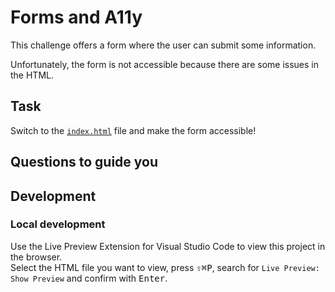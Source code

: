 # Forms and A11y

This challenge offers a form where the user can submit some information.

Unfortunately, the form is not accessible because there are some issues in the HTML.

## Task

Switch to the [`index.html`](./index.html) file and make the form accessible!

## Questions to guide you

<!-- - How do you connect a form with its headline? -->
<!-- - How do you link a description to a specific <fieldset> element? -->
<!-- - Do all interactive fields have their own label? -->
<!-- - Are all labels linked to their interactive fields with the help of the correct attributes? -->
<!-- - Does this connections works correctly? -->
  <!-- - To check this, go to your browser and click on the label; the corresponding input field should now be focused. -->
  <!-- - If not, did we make a spelling mistake? -->
<!-- - Do we need the given placeholder? -->

## Development

### Local development

Use the Live Preview Extension for Visual Studio Code to view this project in the browser.  
Select the HTML file you want to view, press <kbd>⇧</kbd><kbd>⌘</kbd><kbd>P</kbd>, search for `Live Preview: Show Preview` and confirm with <kbd>Enter</kbd>.
